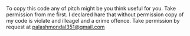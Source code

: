 To copy this code any of pitch might be you think useful for you. Take permission from me first. I declared hare that without permission 
copy of my code is violate and illeagel and a crime offence. 
Take permission by request at palashmondal351@gmail.com
